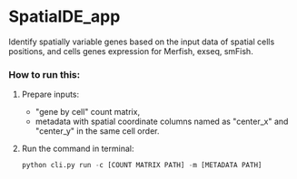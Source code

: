 # SpatialDE_app
Identify spatially variable genes based on the input data of spatial cells positions, and cells genes expression for Merfish, exseq, smFish.

### How to run this:
1. Prepare inputs: 
    - "gene by cell" count matrix,
    -  metadata with spatial coordinate columns named as "center_x" and "center_y" in the same cell order.
    
2. Run the command in terminal:
    ```python
    python cli.py run -c [COUNT MATRIX PATH] -m [METADATA PATH]
    ```
